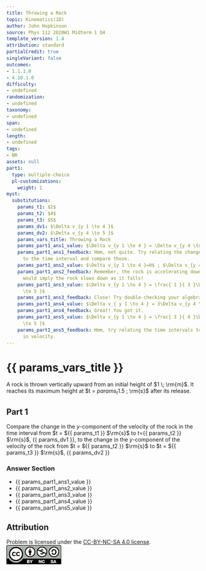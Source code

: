 ```yaml
---
title: Throwing a Rock
topic: Kinematics(1D)
author: John Hopkinson
source: Phys 112 2020W1 Midterm 1 Q4
template_version: 1.4
attribution: standard
partialCredit: true
singleVariant: false
outcomes:
- 1.1.1.0
- 4.10.1.0
difficulty:
- undefined
randomization:
- undefined
taxonomy:
- undefined
span:
- undefined
length:
- undefined
tags:
- NR
assets: null
part1:
  type: multiple-choice
  pl-customizations:
    weight: 1
myst:
  substitutions:
    params_t1: $1$
    params_t2: $4$
    params_t3: $5$
    params_dv1: $\Delta v_{y 1 \to 4 }$
    params_dv2: $\Delta v_{y 4 \to 5 }$
    params_vars_title: Throwing a Rock
    params_part1_ans1_value: $\Delta v_{y 1 \to 4 } = \Delta v_{y 4 \to 5 } + 2 $
    params_part1_ans1_feedback: Hmm, not quite. Try relating the change in velocity
      to the time interval and compare those.
    params_part1_ans2_value: $\Delta v_{y 1 \to 4 }=0$ ; $\Delta v_{y 4 \to 5 }<0$
    params_part1_ans2_feedback: Remember, the rock is accelerating down. These statements
      would imply the rock slows down as it falls!
    params_part1_ans3_value: $\Delta v_{y 1 \to 4 } = \frac{ 1 }{ 3 }\Delta v_{y 4
      \to 5 }$
    params_part1_ans3_feedback: Close! Try double-checking your algebra.
    params_part1_ans4_value: $\Delta v_{ y 1 \to 4 } = 3\Delta v_{y 4 \to 5 }$
    params_part1_ans4_feedback: Great! You got it.
    params_part1_ans5_value: $\Delta v_{y 1 \to 4 } = \frac{ 3 }{ 4 }\Delta v_{y 4
      \to 5 }$
    params_part1_ans5_feedback: Hmm, try relating the time intervals to the change
      in velocity.
---
```

# {{ params_vars_title }}
A rock is thrown vertically upward from an initial height of $1 \; \rm{m}$. It reaches its maximum height at $t = ${{ params_t1 }}$.5 \; \rm{s}$ after its release.

## Part 1

Compare the change in the $y$-component of the velocity of the rock in the time interval from $t = ${{ params_t1 }} $\rm{s}$ to $t =${{ params_t2 }} $\rm{s}$, {{ params_dv1 }}, to the change in the $y$-component of the velocity of the rock from $t = ${{ params_t2 }} $\rm{s}$ to $t = ${{ params_t3 }} $\rm{s}$, {{ params_dv2 }}

### Answer Section

- {{ params_part1_ans1_value }}
- {{ params_part1_ans2_value }}
- {{ params_part1_ans3_value }}
- {{ params_part1_ans4_value }}
- {{ params_part1_ans5_value }}

## Attribution

Problem is licensed under the [CC-BY-NC-SA 4.0 license](https://creativecommons.org/licenses/by-nc-sa/4.0/).<br> ![The Creative Commons 4.0 license requiring attribution-BY, non-commercial-NC, and share-alike-SA license.](https://raw.githubusercontent.com/firasm/bits/master/by-nc-sa.png)